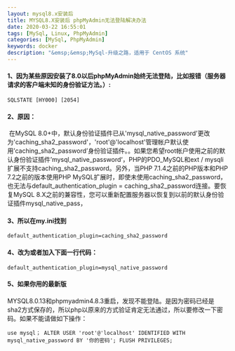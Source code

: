 ```yaml
---
layout: mysql8.x安装后
title: MYSQL8.X安装后 phpMyAdmin无法登陆解决办法
date: 2020-03-22 16:55:01
tags: [MySql, Linux, PhpMyAdmin]
categories: [MySql, PhpMyAdmin]
keywords: docker
description: "&emsp;&emsp;MySql-升级之路，适用于 CentOS 系统"
---
```

#### 1、因为某些原因安装了8.0以后phpMyAdmin始终无法登陆，比如报错（服务器请求的客户端未知的身份验证方法。）:

```mysql
SQLSTATE [HY000] [2054]
```

#### 2、原因：

​		在MySQL 8.0+中，默认身份验证插件已从'mysql_native_password'更改为'caching_sha2_password'，'root'@'localhost'管理帐户默认使用’caching_sha2_password’身份验证插件。。如果您希望root帐户使用之前的默认身份验证插件’mysql_native_password‘，PHP的PDO_MySQL和ext / mysqli扩展不支持caching_sha2_password。另外，当PHP 7.1.4之前的PHP版本和PHP 7.2之前的版本使用PHP MySQL扩展时，即使未使用caching_sha2_password，也无法与default_authentication_plugin = caching_sha2_password连接。要恢复MySQL 8.X之前的兼容性，您可以重新配置服务器以恢复到以前的默认身份验证插件mysql_native_pass，

#### 3、所以在my.ini找到

```shell
default_authentication_plugin=caching_sha2_password
```

#### 4、改为或者加入下面一行代码：

```shell
default_authentication_plugin=mysql_native_password 
```

#### 5、如果你用的最新版

MYSQL8.0.13和phpmyadmin4.8.3重启，发现不能登陆。是因为密码已经是sha2方式保存的，所以php以原来的方式验证肯定无法通过，所以要修改一下密码。如果不能请做如下操作：
```
use mysql； ALTER USER 'root'@'localhost' IDENTIFIED WITH mysql_native_password BY '你的密码'; FLUSH PRIVILEGES;      
```
